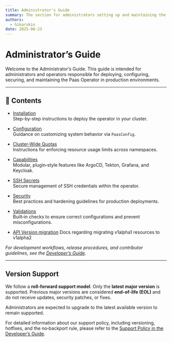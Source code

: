 ```yaml
---
title: Administrator's Guide
summary: The section for administrators setting up and maintaining the Paas Operator.
authors:
  - hikarukin
date: 2025-06-23
---
```


# Administrator’s Guide

Welcome to the Administrator’s Guide. This guide is intended for administrators
and operators responsible for deploying, configuring, securing, and maintaining
the Paas Operator in production environments.

---

## 📘 Contents

- [Installation](install/)  
  Step-by-step instructions to deploy the operator in your cluster.

- [Configuration](configuration/)  
  Guidance on customizing system behavior via `PaasConfig`.

- [Cluster‑Wide Quotas](cluster-wide-quotas/)  
  Instructions for enforcing resource usage limits across namespaces.

- [Capabilities](capabilities/)  
  Modular, plugin‑style features like ArgoCD, Tekton, Grafana, and Keycloak.

- [SSH Secrets](secrets/)  
  Secure management of SSH credentials within the operator.

- [Security](security/)  
  Best practices and hardening guidelines for production deployments.

- [Validations](validations/)  
  Built‑in checks to ensure correct configurations and prevent misconfigurations.

- [API Version migration](v1alph1-conversion/)
  Docs regarding migrating v1alpha1 resources to v1alpha2

_For development workflows, release procedures, and contributor guidelines, see the [Developer’s Guide](../development-guide/index.md)._

---

## Version Support

We follow a **roll‑forward support model**. Only the **latest major version** is
supported. Previous major versions are considered **end-of-life (EOL)** and do not
receive updates, security patches, or fixes.

Administrators are expected to upgrade to the latest available version to remain supported.

For detailed information about our support policy, including versioning, hotfixes,
and the no‑backport rule, please refer to the [Support Policy in the Developer’s Guide](../development-guide/25_support-policy.md).
